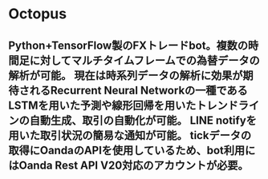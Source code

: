 # Octopus
## Python+TensorFlow製のFXトレードbot。複数の時間足に対してマルチタイムフレームでの為替データの解析が可能。 現在は時系列データの解析に効果が期待されるRecurrent Neural Networkの一種であるLSTMを用いた予測や線形回帰を用いたトレンドラインの自動生成、取引の自動化が可能。 LINE notifyを用いた取引状況の簡易な通知が可能。 tickデータの取得にOandaのAPIを使用しているため、bot利用にはOanda Rest API V20対応のアカウントが必要。 
